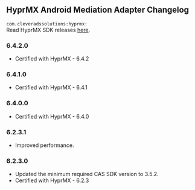 ## HyprMX Android Mediation Adapter Changelog
`com.cleveradssolutions:hyprmx:`  
Read HyprMX SDK releases [here](https://documentation.hyprmx.com/android-sdk/).

### 6.4.2.0
- Certified with HyprMX - 6.4.2

### 6.4.1.0
- Certified with HyprMX - 6.4.1

### 6.4.0.0
- Certified with HyprMX - 6.4.0

### 6.2.3.1
- Improved performance.

### 6.2.3.0
- Updated the minimum required CAS SDK version to 3.5.2.
- Certified with HyprMX - 6.2.3